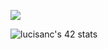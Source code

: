 <a href="mailto:code.42ai@proton.me"><img src="https://img.shields.io/badge/protonmail-code.42ai%40proton.me-21262d?LabelColor=363b42&style=for-the-badge&logo=protonmail" /></a>

![lucisanc's 42 stats](https://badge42.vercel.app/api/v2/cl3vpat6c006909l0j733osv1/stats?cursusId=21&coalitionId=48)



<!--

**DrSocket/DrSocket** is a ✨ _special_ ✨ repository because its `README.md` (this file) appears on your GitHub profile.

![](https://img.shields.io/badge/protonmail-code.42ai%40proton.me-21262d?LabelColor=363b42&style=for-the-badge&logo=protonmail)

Here are some ideas to get you started:

- 🔭 I’m currently working on ...
- 🌱 I’m currently learning ...
- 👯 I’m looking to collaborate on ...
- 🤔 I’m looking for help with ...
- 💬 Ask me about ...
- 📫 How to reach me: ...
- 😄 Pronouns: ...
- ⚡ Fun fact: ...

ecole 42



![](https://raw.githubusercontent.com/DrSocket/github-stats/master/generated/languages.svg#gh-dark-mode-only)
![](https://raw.githubusercontent.com/DrSocket/github-stats/master/generated/overview.svg#gh-dark-mode-only)
-->
